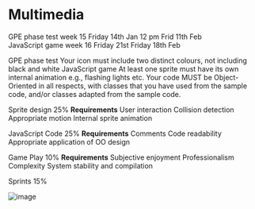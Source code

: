 # Multimedia
GPE phase test		week 15 Friday 14th Jan 12 pm	Frid 11th Feb
<br>
JavaScript game		week 16 Friday 21st	Friday 18th Feb	


GPE phase test
Your icon must include two distinct colours, not including black and white
JavaScript game
At least one sprite must have its own internal animation e.g., flashing lights etc.
Your code MUST be Object-Oriented in all respects, with classes that you have used from the sample code, and/or classes adapted from the sample code. 


Sprite design 25%
**Requirements**
User interaction
Collision detection
Appropriate motion
Internal sprite animation

JavaScript Code 25%
**Requirements**
Comments
Code readability 
Appropriate application of OO design

Game Play 10%
**Requirements**
Subjective enjoyment
Professionalism
Complexity
System stability and compilation

Sprints 15%

![image](https://user-images.githubusercontent.com/41834061/149675098-6aee925a-e2ca-4564-8753-16dbd85614c1.png)
